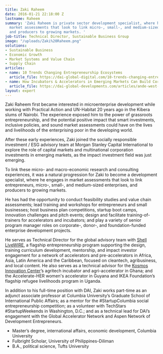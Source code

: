 ```yaml
---
title: Zaki Raheem
date: 2016-01-21 22:18:00 Z
lastname: Raheem
summary: 'Zaki Raheem is private sector development specialist, where he engages in
  market assessments that look to link micro-, small-, and medium-sized enterprises
  and producers to growing markets. '
job-title: Technical Director, Sustainable Business Group
image: "/uploads/Zaki%20Raheem.png"
solutions:
- Sustainable Business
- Economic Growth
- Market Systems and Value Chain
- Supply Chain
articles:
- name: 10 Trends Changing Entrepreneurship Ecosystems
  article_file: https://dai-global-digital.com/10-trends-changing-entrepreneurship-ecosystems.html
- name: How Incubators & Accelerators in Emerging Markets Can Build Corporate Partnerships
  article_file: https://dai-global-developments.com/articles/ande-west-africa-hosts-panel-on-assisting-businesses-in-covid-19-crisis
layout: expert
---
```


Zaki Raheem first became interested in microenterprise development while working with Practical Action and UN-Habitat 20 years ago in the Kibera slums of Nairobi. The experience exposed him to the power of grassroots entrepreneurship, and the potential positive impact that smart investments, inclusive policies, and sound market assessments could have on the lives and livelihoods of the enterprising poor in the developing world.

After these early experiences, Zaki joined the socially responsible investment / ESG advisory team at Morgan Stanley Capital International to explore the role of capital markets and multinational corporation investments in emerging markets, as the impact investment field was just emerging.

To link these micro- and macro-economic research and consulting experiences, it was a natural progression for Zaki to become a development specialist, where he engages in market assessments that look to link entrepreneurs, micro-, small-, and medium-sized enterprises, and producers to growing markets.

He has had the opportunity to conduct feasibility studies and value chain assessments; lead training and workshops for entrepreneurs and small businesses; host business plan competitions, startup boot camps, innovation challenges and pitch events; design and facilitate training-of-trainers for accelerators and incubators; and play a variety of senior program manager roles on corporate-, donor-, and foundation-funded enterprise development projects.

He serves as Technical Director for the global advisory team with [Shell LiveWIRE](https://www.dai.com/our-work/projects/worldwide-shell-livewire-global-consultancy), a flagship entrepreneurship program supporting the design, training curriculum development, mentorship, and impact investor engagement for a network of accelerators and pre-accelerators in Africa, Asia, Latin America and the Caribbean, focused on cleantech, agribusiness, and local content. He also serves as a technical advisor for the [Kosmos Innovation Center](https://www.dai.com/our-work/projects/ghana-kosmos-innovation-center-kic)’s agritech incubator and agri-accelerator in Ghana; and the Accelerate-HER women's accelerator in Guyana and IKEA Foundation’s flagship refugee livelihoods program in Uganda.

In addition to his full-time position with DAI, Zaki works part-time as an adjunct associate professor at Columbia University’s Graduate School of International Public Affairs; as a mentor for the #StartupColumbia social entrepreneurship competition; as a volunteer with TechStars #StartupWeekends in Washington, D.C.; and as a technical lead for DAI’s engagement with the Global Accelerator Network and Aspen Network of Development Entrepreneurs.

* Master’s degree, international affairs, economic development, Columbia University
* Fulbright Scholar, University of Philippines-Diliman
* B.A., political science, Tufts University